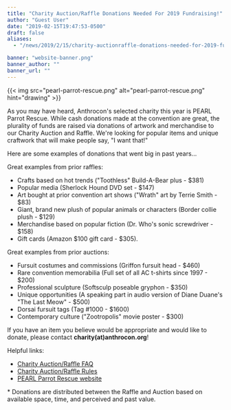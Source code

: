 ```yaml
---
title: "Charity Auction/Raffle Donations Needed For 2019 Fundraising!"
author: "Guest User"
date: "2019-02-15T19:47:53-0500"
draft: false
aliases:
  - "/news/2019/2/15/charity-auctionraffle-donations-needed-for-2019-fundraising"

banner: "website-banner.png"
banner_author: ""
banner_url: ""
---
```


{{< img src="pearl-parrot-rescue.png" alt="pearl-parrot-rescue.png" hint="drawing" >}}

As you may have heard, Anthrocon's selected charity this year is PEARL Parrot Rescue. While cash donations made at the convention are great, the plurality of funds are raised via donations of artwork and merchandise to our Charity Auction and Raffle. We're looking for popular items and unique craftwork that will make people say, "I want that!"

Here are some examples of donations that went big in past years...

Great examples from prior raffles:

- Crafts based on hot trends ("Toothless" Build-A-Bear plus - $381)
- Popular media (Sherlock Hound DVD set - $147)
- Art bought at prior convention art shows ("Wrath" art by Terrie Smith - $83)
- Giant, brand new plush of popular animals or characters (Border collie plush - $129)
- Merchandise based on popular fiction (Dr. Who's sonic screwdriver - $158)
- Gift cards (Amazon $100 gift card - $305).

Great examples from prior auctions:

- Fursuit costumes and commissions (Griffon fursuit head - $460)
- Rare convention memorabilia (Full set of all AC t-shirts since 1997 - $200)
- Professional sculpture (Softsculp poseable gryphon - $350)
- Unique opportunities (A speaking part in audio version of Diane Duane's "The Last Meow" - $500)
- Dorsai fursuit tags (Tag #1000 - $1600)
- Contemporary culture ("Zootropolis" movie poster - $300)

If you have an item you believe would be appropriate and would like to donate, please contact **charity(at)anthrocon.org**!

Helpful links:

- [Charity Auction/Raffle FAQ](/charity)
- [Charity Auction/Raffle Rules](/charity-event-rules)
- [PEARL Parrot Rescue website](https://www.pearlparrots.com/)

\* Donations are distributed between the Raffle and Auction based on available space, time, and perceived and past value.
